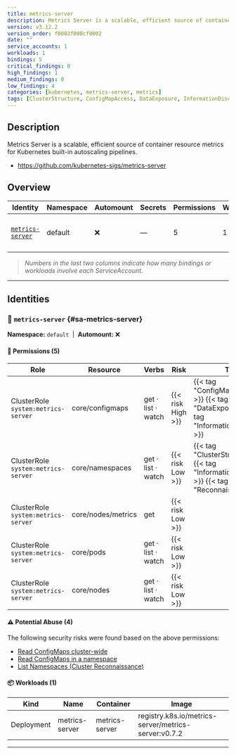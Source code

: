 ```yaml
---
title: metrics-server
description: Metrics Server is a scalable, efficient source of container resource metrics for Kubernetes built-in autoscaling pipelines.
version: v3.12.2
version_order: f0003f000cf0002
date: ""
service_accounts: 1
workloads: 1
bindings: 5
critical_findings: 0
high_findings: 1
medium_findings: 0
low_findings: 4
categories: [kubernetes, metrics-server, metrics]
tags: [ClusterStructure, ConfigMapAccess, DataExposure, InformationDisclosure, Reconnaissance]
---
```


## Description

Metrics Server is a scalable, efficient source of container resource metrics for Kubernetes built-in autoscaling pipelines.

- https://github.com/kubernetes-sigs/metrics-server

## Overview

| Identity                               | Namespace | Automount | Secrets | Permissions | Workloads | Risk                |
| -------------------------------------- | --------- | --------- | ------- | ----------- | --------- | ------------------- |
| [`metrics-server`](#sa-metrics-server) | default   | ❌        | —       | 5           | 1         | {{< risk "High" >}} |

> _Numbers in the last two columns indicate how many bindings or workloads involve each ServiceAccount._

---

## Identities

### 🤖 `metrics-server` {#sa-metrics-server}

**Namespace:** `default` &nbsp;|&nbsp; **Automount:** ❌

#### 🔑 Permissions (5)

| Role                                | Resource           | Verbs              | Risk              | Tags                                                                                            |
| ----------------------------------- | ------------------ | ------------------ | ----------------- | ----------------------------------------------------------------------------------------------- |
| ClusterRole `system:metrics-server` | core/configmaps    | get · list · watch | {{< risk High >}} | {{< tag "ConfigMapAccess" >}} {{< tag "DataExposure" >}} {{< tag "InformationDisclosure" >}}    |
| ClusterRole `system:metrics-server` | core/namespaces    | get · list · watch | {{< risk Low >}}  | {{< tag "ClusterStructure" >}} {{< tag "InformationDisclosure" >}} {{< tag "Reconnaissance" >}} |
| ClusterRole `system:metrics-server` | core/nodes/metrics | get                | {{< risk Low >}}  |                                                                                                 |
| ClusterRole `system:metrics-server` | core/pods          | get · list · watch | {{< risk Low >}}  |                                                                                                 |
| ClusterRole `system:metrics-server` | core/nodes         | get · list · watch | {{< risk Low >}}  |                                                                                                 |

#### ⚠️ Potential Abuse (4)

The following security risks were found based on the above permissions:

- [Read ConfigMaps cluster-wide](/rules/1022)
- [Read ConfigMaps in a namespace](/rules/1023)
- [List Namespaces (Cluster Reconnaissance)](/rules/1082)

#### 📦 Workloads (1)

| Kind       | Name           | Container      | Image                                                |
| ---------- | -------------- | -------------- | ---------------------------------------------------- |
| Deployment | metrics-server | metrics-server | registry.k8s.io/metrics-server/metrics-server:v0.7.2 |

---
